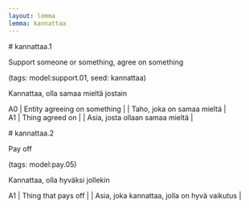 ```yaml
---
layout: lemma
lemma: kannattaa
---
```


<div class="sense">
# <span class="sensename">kannattaa.1</span>

<span class="description">Support someone or something, agree on something</span>

(tags: model:support.01, seed: kannattaa)

<span class="description">Kannattaa, olla samaa mieltä jostain</span>

A0 | Entity agreeing on something |   | Taho, joka on samaa mieltä |  
A1 | Thing agreed on |   | Asia, josta ollaan samaa mieltä |  

</div>

<div class="sense">
# <span class="sensename">kannattaa.2</span>

<span class="description">Pay off</span>

(tags: model:pay.05)

<span class="description">Kannattaa, olla hyväksi jollekin</span>

A1 | Thing that pays off |   | Asia, joka kannattaa, jolla on hyvä vaikutus |  

</div>

